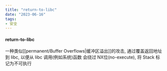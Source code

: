 ```yaml
---
title: "return-to-libc"
date: "2023-06-16"
tags:
- 安全
---
```


#### return-to-libc
一种类似[[permanent/Buffer Overflows|缓冲区溢出]]的攻击, 通过覆盖返回地址到 libc, 以便从 libc 调用(例如系统)函数
会绕过 NX位(no-execute), 将 Stack 标记为不可执行